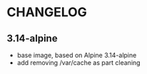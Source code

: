 # CHANGELOG

## 3.14-alpine

- base image, based on Alpine 3.14-alpine
- add removing /var/cache as part cleaning

